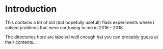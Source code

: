 # Introduction

This contains a lot of old (but hopefully useful!) flask experiments where I
solved problems that were confusing to me in 2016 - 2018.

The directories here are labeled well enough hat you can probably guess at
their contents...
